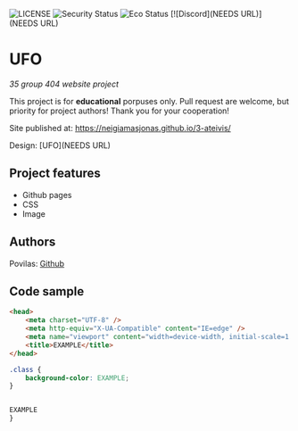 ![LICENSE](https://img.shields.io/badge/license-MIT-blue.svg?style=flat-square)
![Security Status](https://img.shields.io/security-headers?label=Security&url=https%3A%2F%2Fgithub.com&style=flat-square)
![Eco Status](https://img.shields.io/badge/ECO-Friendly-green.svg)
[![Discord](NEEDS URL)](NEEDS URL)

# UFO

_35 group 404 website project_

This project is for **educational** porpuses only. Pull request are welcome, but priority for project authors! Thank you for your cooperation!

Site published at: https://neigiamasjonas.github.io/3-ateivis/

Design: [UFO](NEEDS URL)

## Project features

-   Github pages
-   CSS
-   Image

## Authors

Povilas: [Github](https://github.com/neigiamasJonas)

## Code sample

```html
<head>
    <meta charset="UTF-8" />
    <meta http-equiv="X-UA-Compatible" content="IE=edge" />
    <meta name="viewport" content="width=device-width, initial-scale=1.0" />
    <title>EXAMPLE</title>
</head>
```

```css
.class {
    background-color: EXAMPLE;
}
```

```js

EXAMPLE
}
```